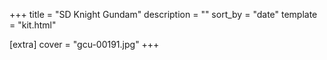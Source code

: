 +++
title = "SD Knight Gundam"
description = ""
sort_by = "date"
template = "kit.html"

[extra]
cover = "gcu-00191.jpg"
+++